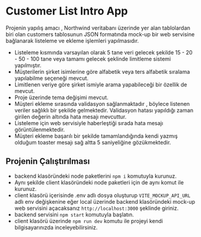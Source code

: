 # Customer List Intro App

Projenin yapılış amacı , Northwind veritabanı üzerinde yer alan tablolardan biri olan customers tablosunun JSON formatında mock-up bir web servisine bağlanarak listeleme ve ekleme işlemleri yapılmasıdır.

- Listeleme kısmında varsayılan olarak 5 tane veri gelecek şekilde 15 - 20 - 50 - 100 tane veya tamamı gelecek şeklinde limitleme sistemi yapılmıştır.
- Müşterilerin şirket isimlerine göre alfabetik veya ters alfabetik sıralama yapılabilme seçeneği mevcut.
- Limitlenen veriye göre şirket ismiyle arama yapabileceği bir özellik de mevcut.
- Proje üzerinde tema değişimi mevcut.
- Müşteri ekleme sırasında validasyon sağlanmaktadır , böylece listenen veriler sağlıklı bir şekilde gelmektedir. Validasyon hatası yapıldığı zaman girilen değerin altında hata mesajı mevcuttur.
- Listeleme için web servisiyle haberleştiği sırada hata mesajı görüntülenmektedir.
- Müşteri ekleme başarılı bir şekilde tamamlandığında kendi yazmış olduğum toaster mesajı sağ altta 5 saniyeliğine gözükmektedir.

## Projenin Çalıştırılması

- backend klasöründeki node paketlerini `npm i` komutuyla kurunuz.
- Aynı şekilde client klasöründeki node paketleri için de aynı komut ile kurunuz.
- client klasörü içerisinde .env adlı dosya oluşturup `VITE_MOCKUP_API_URL` adlı env değişkenine eğer local üzerinde backend klasöründeki mock-up web servisini açacaksanız `http://localhost:3000` şeklinde giriniz.
- backend servisini `npm start` komutuyla başlatın.
- client klasörü üzerinde `npm run dev` komutu ile projeyi kendi bilgisayarınızda inceleyebilirsiniz.
